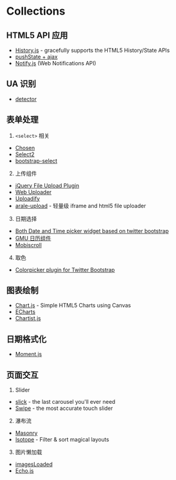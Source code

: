 # Collections

## HTML5 API 应用

- [History.js](https://github.com/browserstate/history.js) - gracefully supports the HTML5 History/State APIs
- [pushState + ajax](https://github.com/defunkt/jquery-pjax)
- [Notify.js](https://github.com/alexgibson/notify.js) (Web Notifications API)

## UA 识别

- [detector](https://github.com/hotoo/detector)

## 表单处理

1. `<select>` 相关

- [Chosen](https://github.com/harvesthq/chosen)
- [Select2](https://github.com/ivaynberg/select2)
- [bootstrap-select](https://github.com/silviomoreto/bootstrap-select)

2. 上传组件

- [jQuery File Upload Plugin](https://github.com/blueimp/jQuery-File-Upload)
- [Web Uploader](http://fex-team.github.io/webuploader/)
- [Uploadify](http://www.uploadify.com/)
- [arale-upload](https://github.com/aralejs/upload) - 轻量级 iframe and html5 file uploader

3. 日期选择

- [Both Date and Time picker widget based on twitter bootstrap](https://github.com/smalot/bootstrap-datetimepicker)
- [GMU 日历组件](http://gmu.baidu.com/demo/widget/calendar/calendar.html)
- [Mobiscroll](https://github.com/acidb/mobiscroll)

4. 取色

- [Colorpicker plugin for Twitter Bootstrap](https://github.com/mjolnic/bootstrap-colorpicker)

## 图表绘制

- [Chart.js](https://github.com/nnnick/Chart.js) - Simple HTML5 Charts using Canvas
- [ECharts](https://github.com/ecomfe/echarts)
- [Chartist.js](https://github.com/gionkunz/chartist-js)

## 日期格式化

- [Moment.js](http://momentjs.com/)

## 页面交互

1. Slider

- [slick](https://github.com/kenwheeler/slick/) - the last carousel you'll ever need
- [Swipe](https://github.com/thebird/Swipe) - the most accurate touch slider

2. 瀑布流

- [Masonry](http://masonry.desandro.com/)
- [Isotope](http://isotope.metafizzy.co/) - Filter & sort magical layouts

3. 图片懒加载

- [imagesLoaded](http://imagesloaded.desandro.com/)
- [Echo.js](https://github.com/toddmotto/echo)
